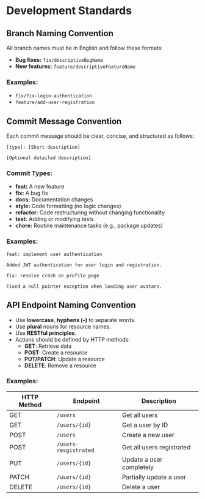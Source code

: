 # Development Standards

## Branch Naming Convention
All branch names must be in English and follow these formats:

- **Bug fixes:** `fix/descriptiveBugName`
- **New features:** `feature/descriptiveFeatureName`

### Examples:
- `fix/fix-login-authentication`
- `feature/add-user-registration`

## Commit Message Convention
Each commit message should be clear, concise, and structured as follows:

```
[type]: [Short description]

[Optional detailed description]
```

### Commit Types:
- **feat:** A new feature
- **fix:** A bug fix
- **docs:** Documentation changes
- **style:** Code formatting (no logic changes)
- **refactor:** Code restructuring without changing functionality
- **test:** Adding or modifying tests
- **chore:** Routine maintenance tasks (e.g., package updates)

### Examples:
```
feat: implement user authentication

Added JWT authentication for user login and registration.
```
```
fix: resolve crash on profile page

Fixed a null pointer exception when loading user avatars.
```

## API Endpoint Naming Convention
- Use **lowercase**, **hyphens (-)** to separate words.
- Use **plural** nouns for resource names.
- Use **RESTful principles**.
- Actions should be defined by HTTP methods:
  - **GET**: Retrieve data
  - **POST**: Create a resource
  - **PUT/PATCH**: Update a resource
  - **DELETE**: Remove a resource

### Examples:
| HTTP Method | Endpoint                     | Description |
|------------|-----------------------------|-------------|
| GET        | `/users`                     | Get all users |
| GET        | `/users/{id}`                | Get a user by ID |
| POST       | `/users`                     | Create a new user |
| POST       | `/users-resgistrated`        | Get all users registrated |
| PUT        | `/users/{id}`                | Update a user completely |
| PATCH      | `/users/{id}`                | Partially update a user |
| DELETE     | `/users/{id}`                | Delete a user |



